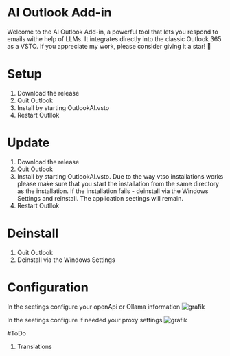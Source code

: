 # AI Outlook Add-in

Welcome to the AI Outlook Add-in, a powerful tool that lets you respond to emails withe help of LLMs. It integrates directly into the classic Outlook 365 as a VSTO. 
If you appreciate my work, please consider giving it a star! 🤩

# Setup
1. Download the release
2. Quit Outlook
3. Install by starting OutlookAI.vsto
4. Restart Outllok

# Update
1. Download the release
2. Quit Outlook
3. Install by starting OutlookAI.vsto.
   Due to the way vtso installations works please make sure that you start the installation from the same directory as the installation. If the installation fails - deinstall via the Windows Settings and reinstall. The application seetings will remain.
4. Restart Outllok

# Deinstall
1. Quit Outlook
2. Deinstall via the Windows Settings

# Configuration
  In the seetings configure your openApi or Ollama information
  ![grafik](https://github.com/user-attachments/assets/72c77bd0-9058-4931-9786-566be29cce56)

  In the seetings configure if needed your proxy settings
  ![grafik](https://github.com/user-attachments/assets/3b7f9d1b-a98f-4109-a660-f16a2fa30aa5)

#ToDo
1. Translations
   






